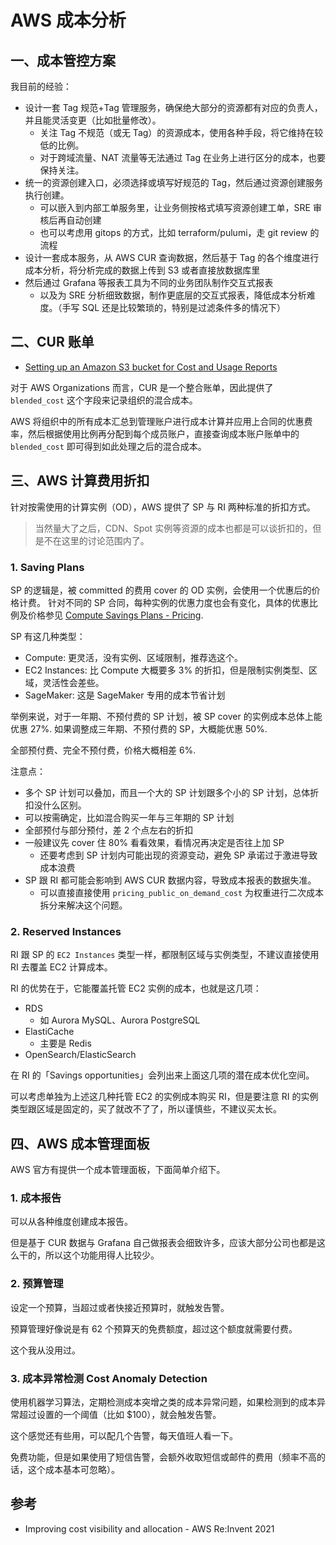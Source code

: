 # AWS 成本分析

## 一、成本管控方案

我目前的经验：

- 设计一套 Tag 规范+Tag 管理服务，确保绝大部分的资源都有对应的负责人，并且能灵活变更（比如批量修改）。
  - 关注 Tag 不规范（或无 Tag）的资源成本，使用各种手段，将它维持在较低的比例。
  - 对于跨域流量、NAT 流量等无法通过 Tag 在业务上进行区分的成本，也要保持关注。
- 统一的资源创建入口，必须选择或填写好规范的 Tag，然后通过资源创建服务执行创建。
  - 可以嵌入到内部工单服务里，让业务侧按格式填写资源创建工单，SRE 审核后再自动创建
  - 也可以考虑用 gitops 的方式，比如 terraform/pulumi，走 git review 的流程
- 设计一套成本服务，从 AWS CUR 查询数据，然后基于 Tag 的各个维度进行成本分析，将分析完成的数据上传到 S3 或者直接放数据库里
- 然后通过 Grafana 等报表工具为不同的业务团队制作交互式报表
  - 以及为 SRE 分析细致数据，制作更底层的交互式报表，降低成本分析难度。（手写 SQL 还是比较繁琐的，特别是过滤条件多的情况下）


## 二、CUR 账单

- [Setting up an Amazon S3 bucket for Cost and Usage Reports](https://docs.aws.amazon.com/cur/latest/userguide/cur-s3.html)

对于 AWS Organizations 而言，CUR 是一个整合账单，因此提供了 `blended_cost` 这个字段来记录组织的混合成本。

AWS 将组织中的所有成本汇总到管理账户进行成本计算并应用上合同的优惠费率，然后根据使用比例再分配到每个成员账户，直接查询成本账户账单中的 `blended_cost` 即可得到如此处理之后的混合成本。

## 三、AWS 计算费用折扣

针对按需使用的计算实例（OD），AWS 提供了 SP 与 RI 两种标准的折扣方式。

>当然量大了之后，CDN、Spot 实例等资源的成本也都是可以谈折扣的，但是不在这里的讨论范围内了。

### 1. Saving Plans

SP 的逻辑是，被 committed 的费用 cover 的 OD 实例，会使用一个优惠后的价格计费。
针对不同的 SP 合同，每种实例的优惠力度也会有变化，具体的优惠比例及价格参见 [Compute Savings Plans - Pricing](https://aws.amazon.com/savingsplans/compute-pricing/).

SP 有这几种类型：

- Compute: 更灵活，没有实例、区域限制，推荐选这个。
- EC2 Instances: 比 Compute 大概要多 3% 的折扣，但是限制实例类型、区域，灵活性会差些。
- SageMaker: 这是 SageMaker 专用的成本节省计划

举例来说，对于一年期、不预付费的 SP 计划，被 SP cover 的实例成本总体上能优惠 27%.
如果调整成三年期、不预付费的 SP，大概能优惠 50%.

全部预付费、完全不预付费，价格大概相差 6%.

注意点：

- 多个 SP 计划可以叠加，而且一个大的 SP 计划跟多个小的 SP 计划，总体折扣没什么区别。
- 可以按需确定，比如混合购买一年与三年期的 SP 计划
- 全部预付与部分预付，差 2 个点左右的折扣
- 一般建议先 cover 住 80% 看看效果，看情况再决定是否往上加 SP
  - 还要考虑到 SP 计划内可能出现的资源变动，避免 SP 承诺过于激进导致成本浪费
- SP 跟 RI 都可能会影响到 AWS CUR 数据内容，导致成本报表的数据失准。
  - 可以直接直接使用 `pricing_public_on_demand_cost` 为权重进行二次成本拆分来解决这个问题。

### 2. Reserved Instances

RI 跟 SP 的 `EC2 Instances` 类型一样，都限制区域与实例类型，不建议直接使用 RI 去覆盖 EC2 计算成本。

RI 的优势在于，它能覆盖托管 EC2 实例的成本，也就是这几项：

- RDS
  - 如 Aurora MySQL、Aurora PostgreSQL
- ElastiCache
  - 主要是 Redis
- OpenSearch/ElasticSearch

在 RI 的「Savings opportunities」会列出来上面这几项的潜在成本优化空间。

可以考虑单独为上述这几种托管 EC2 的实例成本购买 RI，但是要注意 RI 的实例类型跟区域是固定的，买了就改不了了，所以谨慎些，不建议买太长。

## 四、AWS 成本管理面板

AWS 官方有提供一个成本管理面板，下面简单介绍下。

### 1. 成本报告

可以从各种维度创建成本报告。

但是基于 CUR 数据与 Grafana 自己做报表会细致许多，应该大部分公司也都是这么干的，所以这个功能用得人比较少。

### 2. 预算管理

设定一个预算，当超过或者快接近预算时，就触发告警。

预算管理好像说是有 62 个预算天的免费额度，超过这个额度就需要付费。

这个我从没用过。

### 3. 成本异常检测 Cost Anomaly Detection

使用机器学习算法，定期检测成本突增之类的成本异常问题，如果检测到的成本异常超过设置的一个阈值（比如 $100），就会触发告警。

这个感觉还有些用，可以配几个告警，每天值班人看一下。

免费功能，但是如果使用了短信告警，会额外收取短信或邮件的费用（频率不高的话，这个成本基本可忽略）。


## 参考

- Improving cost visibility and allocation - AWS Re:Invent 2021

